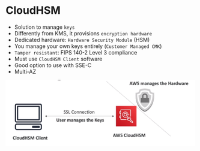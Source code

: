 # CloudHSM

- Solution to manage `keys`
- Differently from KMS, it provisions `encryption hardware`
- Dedicated hardware: `Hardware Security Module` (HSM)
- You manage your own keys entirely (`Customer Managed CMK`)
- `Tamper resistant`: FIPS 140-2 Level 3 compliance
- Must use `CloudHSM Client` software
- Good option to use with SSE-C
- Multi-AZ

![CloudHSM](../../images/cloudhsm.png)
